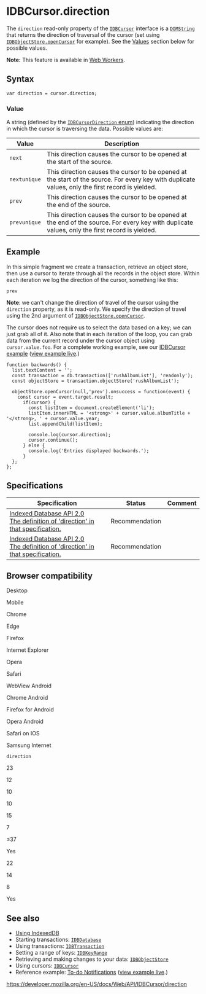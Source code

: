 # IDBCursor.direction

The `direction` read-only property of the [`IDBCursor`](../idbcursor) interface is a [`DOMString`](../domstring) that returns the direction of traversal of the cursor (set using [`IDBObjectStore.openCursor`](../idbobjectstore/opencursor) for example). See the [Values](#values) section below for possible values.

**Note:** This feature is available in [Web Workers](../web_workers_api).

## Syntax

    var direction = cursor.direction;

### Value

A string (defined by the [`IDBCursorDirection` enum](https://w3c.github.io/IndexedDB/#enumdef-idbcursordirection)) indicating the direction in which the cursor is traversing the data. Possible values are:

<table><thead><tr class="header"><th>Value</th><th>Description</th></tr></thead><tbody><tr class="odd"><td><code>next</code></td><td>This direction causes the cursor to be opened at the start of the <span class="internalDFN">source</span>.</td></tr><tr class="even"><td><code>nextunique</code></td><td>This direction causes the cursor to be opened at the start of the <span class="internalDFN">source</span>. For every key with duplicate values, only the first record is yielded.</td></tr><tr class="odd"><td><code>prev</code></td><td>This direction causes the cursor to be opened at the end of the <span class="internalDFN">source</span>.</td></tr><tr class="even"><td><code>prevunique</code></td><td>This direction causes the cursor to be opened at the end of the <span class="internalDFN">source</span>. For every key with duplicate values, only the first record is yielded.<br />
</td></tr></tbody></table>

## Example

In this simple fragment we create a transaction, retrieve an object store, then use a cursor to iterate through all the records in the object store. Within each iteration we log the direction of the cursor, something like this:

    prev

**Note**: we can't change the direction of travel of the cursor using the `direction` property, as it is read-only. We specify the direction of travel using the 2nd argument of [`IDBObjectStore.openCursor`](../idbobjectstore/opencursor).

The cursor does not require us to select the data based on a key; we can just grab all of it. Also note that in each iteration of the loop, you can grab data from the current record under the cursor object using `cursor.value.foo`. For a complete working example, see our [IDBCursor example](https://github.com/mdn/indexeddb-examples/tree/master/idbcursor) ([view example live](https://mdn.github.io/indexeddb-examples/idbcursor/).)

    function backwards() {
      list.textContent = '';
      const transaction = db.transaction(['rushAlbumList'], 'readonly');
      const objectStore = transaction.objectStore('rushAlbumList');

      objectStore.openCursor(null,'prev').onsuccess = function(event) {
        const cursor = event.target.result;
          if(cursor) {
            const listItem = document.createElement('li');
            listItem.innerHTML = '<strong>' + cursor.value.albumTitle + '</strong>, ' + cursor.value.year;
            list.appendChild(listItem);

            console.log(cursor.direction);
            cursor.continue();
          } else {
            console.log('Entries displayed backwards.');
          }
      };
    };

## Specifications

<table><thead><tr class="header"><th>Specification</th><th>Status</th><th>Comment</th></tr></thead><tbody><tr class="odd"><td><a href="https://www.w3.org/TR/IndexedDB/#dom-idbcursor-direction">Indexed Database API 2.0<br />
<span class="small">The definition of 'direction' in that specification.</span></a></td><td><span class="spec-rec">Recommendation</span></td><td></td></tr><tr class="even"><td><a href="https://www.w3.org/TR/IndexedDB/#dom-idbcursor-direction">Indexed Database API 2.0<br />
<span class="small">The definition of 'direction' in that specification.</span></a></td><td><span class="spec-rec">Recommendation</span></td><td></td></tr></tbody></table>

## Browser compatibility

Desktop

Mobile

Chrome

Edge

Firefox

Internet Explorer

Opera

Safari

WebView Android

Chrome Android

Firefox for Android

Opera Android

Safari on IOS

Samsung Internet

`direction`

23

12

10

10

15

7

≤37

Yes

22

14

8

Yes

## See also

- [Using IndexedDB](../indexeddb_api/using_indexeddb)
- Starting transactions: [`IDBDatabase`](../idbdatabase)
- Using transactions: [`IDBTransaction`](../idbtransaction)
- Setting a range of keys: [`IDBKeyRange`](../idbkeyrange)
- Retrieving and making changes to your data: [`IDBObjectStore`](../idbobjectstore)
- Using cursors: [`IDBCursor`](../idbcursor)
- Reference example: [To-do Notifications](https://github.com/mdn/to-do-notifications/tree/gh-pages) ([view example live](https://mdn.github.io/to-do-notifications/).)

<a href="https://developer.mozilla.org/en-US/docs/Web/API/IDBCursor/direction" class="_attribution-link">https://developer.mozilla.org/en-US/docs/Web/API/IDBCursor/direction</a>
